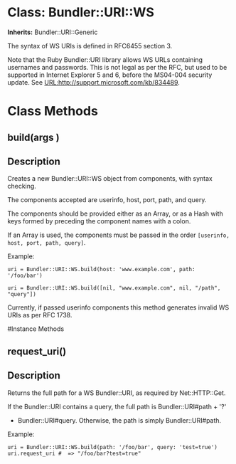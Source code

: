 # Class: Bundler::URI::WS
**Inherits:** Bundler::URI::Generic
    

The syntax of WS URIs is defined in RFC6455 section 3.

Note that the Ruby Bundler::URI library allows WS URLs containing usernames
and passwords. This is not legal as per the RFC, but used to be supported in
Internet Explorer 5 and 6, before the MS04-004 security update. See
<URL:http://support.microsoft.com/kb/834489>.


# Class Methods
## build(args ) [](#method-c-build)
## Description

Creates a new Bundler::URI::WS object from components, with syntax checking.

The components accepted are userinfo, host, port, path, and query.

The components should be provided either as an Array, or as a Hash with keys
formed by preceding the component names with a colon.

If an Array is used, the components must be passed in the order `[userinfo,
host, port, path, query]`.

Example:

    uri = Bundler::URI::WS.build(host: 'www.example.com', path: '/foo/bar')

    uri = Bundler::URI::WS.build([nil, "www.example.com", nil, "/path", "query"])

Currently, if passed userinfo components this method generates invalid WS URIs
as per RFC 1738.

#Instance Methods
## request_uri() [](#method-i-request_uri)
## Description

Returns the full path for a WS Bundler::URI, as required by Net::HTTP::Get.

If the Bundler::URI contains a query, the full path is Bundler::URI#path + '?'
+ Bundler::URI#query. Otherwise, the path is simply Bundler::URI#path.

Example:

    uri = Bundler::URI::WS.build(path: '/foo/bar', query: 'test=true')
    uri.request_uri #  => "/foo/bar?test=true"

